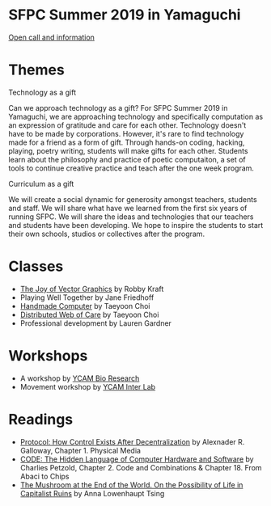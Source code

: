 # SFPC Summer 2019 in Yamaguchi  

[Open call and information](https://www.ycam.jp/en/events/2019/sfpc/) 

# Themes

Technology as a gift

Can we approach technology as a gift? For SFPC Summer 2019 in Yamaguchi, we are approaching technology and specifically computation as an expression of gratitude and care for each other. Technology doesn't have to be made by corporations. However, it's rare to find technology made for a friend as a form of gift. Through hands-on coding, hacking, playing, poetry writing, students will make gifts for each other. Students learn about the philosophy and practice of poetic computaiton, a set of tools to continue creative practice and teach after the one week program. 

Curriculum as a gift

We will create a social dynamic for generosity amongst teachers, students and staff. We will share what have we learned from the first six years of running SFPC. We will share the ideas and technologies that our teachers and students have been developing. We hope to inspire the students to start their own schools, studios or collectives after the program.  
 
# Classes 

- [The Joy of Vector Graphics](https://github.com/robbykraft/classes/blob/master/ycam.md) by Robby Kraft
- Playing Well Together by Jane Friedhoff 
- [Handmade Computer](http://avant.org/project/hello-world/) by Taeyoon Choi 
- [Distributed Web of Care](https://github.com/tchoi8/distributedwebofcare/tree/codesocieties) by Taeyoon Choi 
- Professional development by Lauren Gardner 

# Workshops 

- A workshop by [YCAM Bio Research](https://www.ycam.jp/en/projects/ycam-bio-research/)
- Movement workshop by [YCAM Inter Lab](https://special.ycam.jp/interlab/en.html)

# Readings 

- [Protocol: How Control Exists After Decentralization](https://mitpress.mit.edu/books/protocol) by Alexnader R. Galloway, Chapter 1. Physical Media 
- [CODE: The Hidden Language of Computer Hardware and Software](http://www.charlespetzold.com/code/) by Charlies Petzold, Chapter 2. Code and Combinations & Chapter 18. From Abaci to Chips
- [The Mushroom at the End of the World. On the Possibility of Life in Capitalist Ruins](https://press.princeton.edu/titles/10581.html) by Anna Lowenhaupt Tsing 

